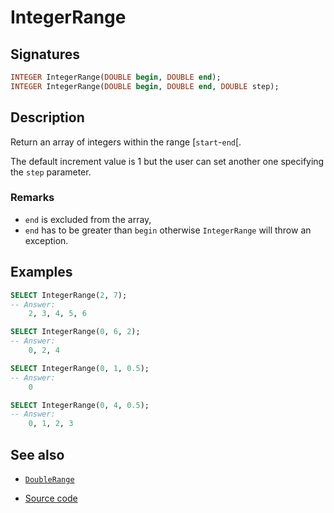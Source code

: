 # IntegerRange

## Signatures

```sql
INTEGER IntegerRange(DOUBLE begin, DOUBLE end);
INTEGER IntegerRange(DOUBLE begin, DOUBLE end, DOUBLE step);
```

## Description

Return an array of integers within the range [`start`-`end`[.

The default increment value is 1 but the user can set another one specifying the `step` parameter.

### Remarks

* `end` is excluded from the array,
* `end` has to be greater than `begin` otherwise `IntegerRange` will throw an exception.

## Examples

```sql
SELECT IntegerRange(2, 7);
-- Answer:
	2, 3, 4, 5, 6

SELECT IntegerRange(0, 6, 2);
-- Answer:
	0, 2, 4

SELECT IntegerRange(0, 1, 0.5);
-- Answer:
	0

SELECT IntegerRange(0, 4, 0.5);
-- Answer:
	0, 1, 2, 3
```

## See also

* [`DoubleRange`](../DoubleRange)

* <a href="https://github.com/orbisgis/h2gis/blob/master/h2gis-functions/src/main/java/org/h2gis/functions/system/IntegerRange.java" target="_blank">Source code</a>
